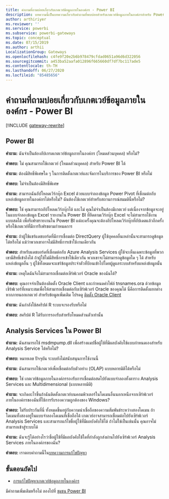 ```yaml
---
title: คำถามที่ถามบ่อยเกี่ยวกับเกตเวย์ข้อมูลภายในองค์กร - Power BI
description: บทความนี้เป็นบทความเกี่ยวกับคำถามที่พบบ่อยสำหรับเกตเวย์ข้อมูลภายในองค์กรสำหรับ Power BI บทความนี้รวบรวมคำถามที่พบบ่อยสำหรับเกตเวย์ที่ใช้ใน Power BI ไว้ในที่เดียว
author: arthiriyer
ms.reviewer: ''
ms.service: powerbi
ms.subservice: powerbi-gateways
ms.topic: conceptual
ms.date: 07/15/2019
ms.author: arthii
LocalizationGroup: Gateways
ms.openlocfilehash: c4fe9f20e2b6b978479cfdad0651a96d6d322056
ms.sourcegitcommit: a453ba52aafa012896f665660df7df7bc117ade5
ms.contentlocale: th-TH
ms.lasthandoff: 06/27/2020
ms.locfileid: "85485656"
---
```

# <a name="on-premises-data-gateway-faq---power-bi"></a>คำถามที่ถามบ่อยเกี่ยวกับเกตเวย์ข้อมูลภายในองค์กร - Power BI

[!INCLUDE [gateway-rewrite](../includes/gateway-rewrite.md)]

## <a name="power-bi"></a>Power BI

**คำถาม:** ฉันจำเป็นต้องอัปเกรดเกตเวย์ข้อมูลภายในองค์กร (โหมดส่วนบุคคล) หรือไม่?

**คำตอบ:** ไม่ คุณสามารถใช้เกตเวย์ (โหมดส่วนบุคคล) สำหรับ Power BI ได้

**คำถาม:** ต้องมีสิทธิ์พิเศษใด ๆ ในการติดตั้งเกตเวย์และจัดการในบริการของ Power BI หรือไม่

**คำตอบ:** ไม่จำเป็นต้องมีสิทธิ์พิเศษ

**คำถาม:** สามารถฉันอัปโหลดเวิร์กบุ๊ก Excel ด้วยแบบจำลองข้อมูล Power Pivot ที่เชื่อมต่อกับแหล่งข้อมูลภายในองค์กรได้หรือไม่? ฉันต้องใช้เกตเวย์สำหรับสถานการณ์สมมตินี้หรือไม่? 

**คำตอบ:** ใช่ คุณสามารถอัปโหลดเวิร์กบุ๊กได้ และไม่ คุณไม่จำเป็นต้องมีเกตเวย์ แต่เนื่องจากข้อมูลจะอยู่ในแบบจำลองข้อมูล Excel รายงานใน Power BI ที่ยึดตามเวิร์กบุ๊ก Excel จะไม่สามารถใช้งานแบบสดได้ เพื่อรีเฟรชรายงานใน Power BI แต่ละครั้งคุณจะต้องอัปโหลดเวิร์กบุ๊กที่อัปเดตแล้วอีกครั้ง หรือใช้เกตเวย์ที่มีการรีเฟรชตามกำหนดการ

**คำถาม:** ถ้าผู้ใช้แชร์แดชบอร์ดที่มีการเชื่อมต่อ DirectQuery ผู้ใช้บุคคลอื่นเหล่านั้นจะสามารถดูข้อมูลได้หรือไม่ แม้ว่าพวกเขาอาจไม่มีสิทธิ์การเข้าใช้งานเดียวกัน 

**คำตอบ:** สำหรับแดชบอร์ดที่เชื่อมต่อกับ Azure Analysis Services ผู้ใช้จะเห็นเฉพาะข้อมูลที่พวกเขามีสิทธิ์เข้าถึงได้ ถ้าผู้ใช้ไม่มีสิทธิ์การเข้าใช้เดียวกัน พวกเขาจะไม่สามารถดูข้อมูลใด ๆ ได้ สำหรับแหล่งข้อมูลอื่น ๆ ผู้ใช้ทั้งหมดจะแชร์ข้อมูลประจำตัวที่ป้อนเข้าไปโดยผู้ดูแลระบบสำหรับแหล่งข้อมูลนั้น

**คำถาม:** เหตุใดฉันจึงไม่สามารถเชื่อมต่อเซิร์ฟเวอร์ Oracle ของฉันได้? 

**คำตอบ:** คุณอาจจำเป็นต้องติดตั้ง Oracle Client และกำหนดค่าไฟล์ tnsnames.ora ด้วยข้อมูลเซิร์ฟเวอร์ที่เหมาะสมเพื่อให้สามารถเชื่อมต่อกับเซิร์ฟเวอร์ Oracle ของคุณได้ นี่คือการติดตั้งแยกต่างหากภายนอกเกตเวย์ สำหรับข้อมูลเพิ่มเติม โปรดดู [ติดตั้ง Oracle Client](service-gateway-onprem-manage-oracle.md#install-the-oracle-client)

**คำถาม:** ฉันกำลังใช้สคริปต์ R ระบบจะรองรับหรือไม่

**คำตอบ**: สคริปต์ R ได้รับการรองรับสำหรับโหมดส่วนตัวเท่านั้น

## <a name="analysis-services-in-power-bi"></a>Analysis Services ใน Power BI

**คำถาม:** ฉันสามารถใช้ msdmpump.dll เพื่อสร้างแมปชื่อผู้ใช้ที่มีผลบังคับใช้แบบกำหนดเองสำหรับ Analysis Service ได้หรือไม่? 

**คำตอบ:** หมายเลข ปัจจุบัน ระบบยังไม่สนับสนุนการใช้งานนี้

**คำถาม:** ฉันสามารถใช้เกตเวย์เพื่อเชื่อมต่อกับตัวอย่าง (OLAP) แบบหลายมิติได้หรือไม่ 

**คำตอบ:** ใช่ เกตเวย์ข้อมูลภายในองค์กรรองรับการเชื่อมต่อสดไปยังแบบจำลองทั้งตาราง Analysis Services และ Multidimensional (แบบหลายมิติ)

**คำถาม:** จะเกิดอะไรขึ้นถ้าฉันติดตั้งเกตเวย์บนคอมพิวเตอร์ในโดเมนอื่นนอกเหนือจากเซิร์ฟเวอร์ภายในองค์กรของฉันที่ใช้การรับรองความถูกต้องของ Windows? 

**คำตอบ:** ไม่รับประกันที่นี่ ทั้งหมดขึ้นอยู่กับความน่าเชื่อถือของความสัมพันธ์ระหว่างสองโดเมน ถ้าโดเมนทั้งสองอยู่ในแบบจำลองโดเมนที่เชื่อถือได้ เกตเวย์อาจสามารถเชื่อมต่อไปยังเซิร์ฟเวอร์ Analysis Services และสามารถแก้ไขชื่อผู้ใช้ที่มีผลบังคับใช้ได้ ถ้าไม่ใช่เป็นเช่นนั้น คุณอาจไม่สามารถเข้าสู่ระบบได้

**คำถาม:** ฉันจะรู้ได้อย่างไรว่าชื่อผู้ใช้ที่มีผลบังคับใช้ใดที่กำลังถูกส่งผ่านไปยังเซิร์ฟเวอร์ Analysis Services ภายในองค์กรของฉัน? 

**คำตอบ:** เราตอบคำถามนี้ใน[บทความการแก้ไขปัญหา](service-gateway-onprem-tshoot.md)

## <a name="next-steps"></a>ขั้นตอนถัดไป

* [การแก้ไขปัญหาเกตเวย์ข้อมูลภายในองค์กร](/data-integration/gateway/service-gateway-tshoot)

มีคำถามเพิ่มเติมหรือไม่ ลองไปที่ [ชุมชน Power BI](https://community.powerbi.com/)
